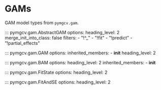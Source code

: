 # GAMs
GAM model types from ``pymgcv.gam``.

::: pymgcv.gam.AbstractGAM
    options:
        heading_level: 2
        merge_init_into_class: false
        filters:
          - "!^_"
          - "!fit"
          - "!predict"
          - "!partial_effects"

::: pymgcv.gam.GAM
    options:
        inherited_members:
          - __init__
        heading_level: 2

::: pymgcv.gam.BAM
    options:
        heading_level: 2
        inherited_members:
          - __init__

::: pymgcv.gam.FitState
    options:
        heading_level: 2

::: pymgcv.gam.FitAndSE
    options:
        heading_level: 2
